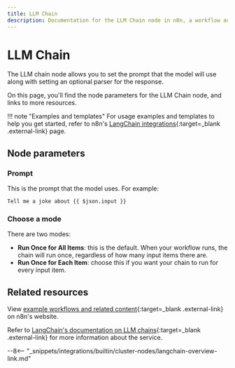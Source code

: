 ```yaml
---
title: LLM Chain
description: Documentation for the LLM Chain node in n8n, a workflow automation platform. Includes details of operations and configuration, and links to examples and credentials information.
---
```


# LLM Chain

The LLM chain node allows you to set the prompt that the model will use along with setting an optional parser for the response.

On this page, you'll find the node parameters for the  LLM Chain node, and links to more resources.

!!! note "Examples and templates"
	For usage examples and templates to help you get started, refer to n8n's [LangChain integrations](https://n8n.io/integrations/langchain/){:target=_blank .external-link} page.
	
## Node parameters

### Prompt

This is the prompt that the model uses. For example:

```
Tell me a joke about {{ $json.input }}
```
	
### Choose a mode

There are two modes:

* **Run Once for All Items**: this is the default. When your workflow runs, the chain will run once, regardless of how many input items there are.
* **Run Once for Each Item**: choose this if you want your chain to run for every input item.

## Related resources

View [example workflows and related content](https://n8n.io/integrations/langchain/){:target=_blank .external-link} on n8n's website.

Refer to [LangChain's documentation on LLM chains](https://js.langchain.com/docs/modules/chains/foundational/llm_chain){:target=_blank .external-link} for more information about the service.

--8<-- "_snippets/integrations/builtin/cluster-nodes/langchain-overview-link.md"
